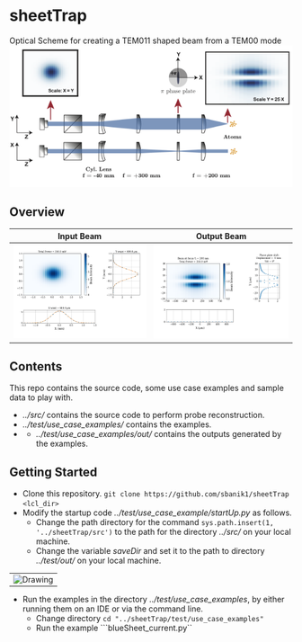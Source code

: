 # sheetTrap
Optical Scheme for creating a TEM011 shaped beam from a TEM00 mode
<img src="/images/opticalScheme.png" alt="Drawing" width="600"/>

## Overview
| Input Beam | Output Beam |
| - | - |
| <img src="/images/GS_inputBeam.png" alt="Drawing" width="400"/> | <img src="/images/GS_final.png" alt="Drawing" width="400"/> |

## Contents
This repo contains the source code, some use case examples and sample data to play with.
- *../src/* contains the source code to perform probe reconstruction.
- *../test/use_case_examples/* contains the examples.
- - *../test/use_case_examples/out/* contains the outputs generated by the examples.


## Getting Started

- Clone this repository. 
```git clone https://github.com/sbanik1/sheetTrap <lcl_dir>```
- Modify the startup code *../test/use_case_example/startUp.py* as follows. 
  - Change the  path directory  for the command ```sys.path.insert(1, '../sheetTrap/src')``` to the path for the directory *../src/* on your local machine.
  - Change the variable *saveDir* and set it to the path to directory *../test/out/* on your local machine.
<table>
<tr>
<td><img src="/images/Installation.png" alt="Drawing" width="700"/> </td>
</tr>
</table>

- Run the examples in the directory *../test/use_case_examples*, by either running them on an IDE or via the command line.
  - Change directory ```cd "../sheetTrap/test/use_case_examples"```
  - Run the example ```blueSheet_current.py``
